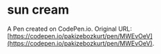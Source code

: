 # sun cream

A Pen created on CodePen.io. Original URL: [https://codepen.io/pakizebozkurt/pen/MWEvOeV](https://codepen.io/pakizebozkurt/pen/MWEvOeV).

